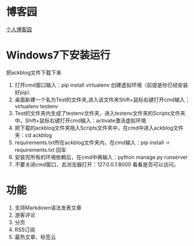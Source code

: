 # 博客园
[个人博客园](http://www.cnblogs.com/guotianbao/) 
# Windows7下安装运行  
把ackblog文件下载下来  
1. 打开cmd窗口输入：pip install virtualenv 创建虚拟环境（前提是你已经安装好pip）  
2. 桌面新建一个名为Test的文件夹,进入该文件夹Shift+鼠标右键打开cmd输入：virtualenv testenv  
3. Test的文件夹内生成了testenv文件夹，进入testenv文件夹的Scripts文件夹中，Shift+鼠标右键打开cmd输入：activate激活虚拟环境  
4. 把下载的ackblog文件夹拖入Scripts文件夹中，在cmd中进入ackblog文件夹：cd ackblog  
5. requirements.txt所在ackblog文件夹内，在cmd输入：pip install -r requirements.txt 回车    
6. 安装完所有的环境依赖后，在cmd中再输入：python manage.py runserver  
7. 不要关闭cmd窗口，去浏览器打开：127.0.0.1:8000 看看是否可以访问。
# 功能
1. 支持Markdown语法发表文章  
2. 游客评论  
3. 分页  
4. RSS订阅  
5. 最热文章、标签云  

